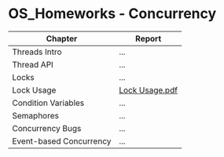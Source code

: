 # OS_Homeworks - Concurrency

Chapter | Report
--------|-------
Threads Intro | ...
Thread API | ...
Locks | ...
Lock Usage | [Lock Usage.pdf](https://drive.google.com/file/d/1w7lqSgc9-VWMogr_US1uqzOcflV_kB6u/view)
Condition Variables | ...
Semaphores | ...
Concurrency Bugs | ...
Event-based Concurrency	| ...
